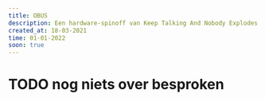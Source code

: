 ```yaml
---
title: OBUS
description: Een hardware-spinoff van Keep Talking And Nobody Explodes waarin je zelf de onderdelen bouwt
created_at: 18-03-2021
time: 01-01-2022
soon: true
---
```


# TODO nog niets over besproken
